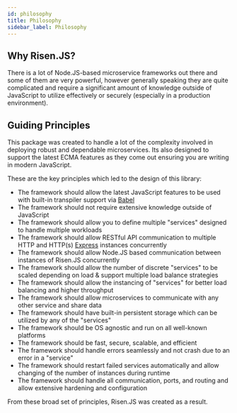 ```yaml
---
id: philosophy
title: Philosophy
sidebar_label: Philosophy
---
```


## Why Risen.JS?

There is a lot of Node.JS-based microservice frameworks out there and some of them are very powerful, however generally speaking they are quite complicated and require a significant amount of knowledge outside of JavaScript to utilize effectively or securely (especially in a production environment).

## Guiding Principles

This package was created to handle a lot of the complexity involved in deploying robust and dependable microservices. Its also designed to support the latest ECMA features as they come out ensuring you are writing in modern JavaScript.

These are the key principles which led to the design of this library:

- The framework should allow the latest JavaScript features to be used with built-in transpiler support via [Babel](https://babeljs.io/)
- The framework should not require extensive knowledge outside of JavaScript
- The framework should allow you to define multiple "services" designed to handle multiple workloads
- The framework should allow RESTful API communication to multiple HTTP and HTTP(s) [Express](http://expressjs.com) instances concurrently
- The framework should allow Node.JS based communication between instances of Risen.JS concurrently
- The framework should allow the number of discrete "services" to be scaled depending on load & support multiple load balance strategies
- The framework should allow the instancing of "services" for better load balancing and higher throughput
- The framework should allow microservices to communicate with any other service and share data
- The framework should have built-in persistent storage which can be utilized by any of the "services"
- The framework should be OS agnostic and run on all well-known platforms
- The framework should be fast, secure, scalable, and efficient
- The framework should handle errors seamlessly and not crash due to an error in a "service"
- The framework should restart failed services automatically and allow changing of the number of instances during runtime
- The framework should handle all communication, ports, and routing and allow extensive hardening and configuration

From these broad set of principles, Risen.JS was created as a result.
